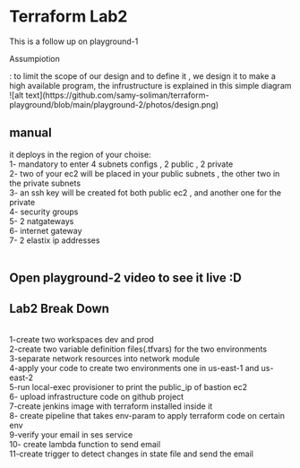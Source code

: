 <h1>Terraform Lab2</h1>
This is a follow up on playground-1</br>

<p>Assumpiotion</p>: to limit the scope of our design and to define it , we design it to make a high available program, the infrustructure is explained in this simple diagram</br>
![alt text](https://github.com/samy-soliman/terraform-playground/blob/main/playground-2/photos/design.png)
<h2>manual</h2>
it deploys in the region of your choise:</br>
1- mandatory to enter 4 subnets configs , 2 public , 2 private</br>
2- two of your ec2 will be placed in your public subnets , the other two in the private subnets</br>
3- an ssh key will be created fot both public ec2 , and another one for the private</br>
4- security groups</br>
5- 2 natgateways</br>
6- internet gateway</br>
7- 2 elastix ip addresses</br>
</br>
<h2>Open playground-2 video to see it live :D</h2>
<h2>Lab2 Break Down </h2></br>
1-create two workspaces dev and prod</br>
2-create two variable definition files(.tfvars) for the two environments</br>
3-separate network resources into network module</br>
4-apply your code to create two environments one in us-east-1 and us-east-2</br>
5-run local-exec provisioner to print the public_ip of bastion ec2</br>
6- upload infrastructure code on github project</br>
7-create jenkins image with terraform installed inside it</br>
8- create pipeline that takes env-param to apply terraform code on certain env</br>
9-verify your email in ses service</br>
10- create lambda function to send email</br>
11-create trigger to detect changes in state file and send the email</br>


